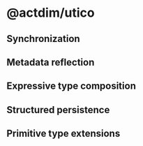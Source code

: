 # @actdim/utico

## Synchronization

## Metadata reflection

## Expressive type composition

## Structured persistence

## Primitive type extensions